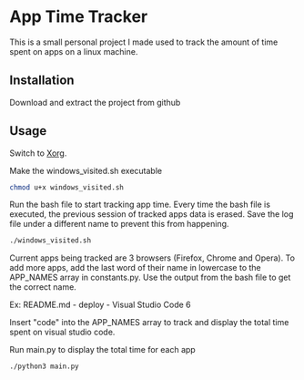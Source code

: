 # App Time Tracker

This is a small personal project I made used to track the amount of time spent on apps on
a linux machine.

## Installation

Download and extract the project from github

## Usage

Switch to [Xorg](https://helpdesk.psionline.com/hc/en-gb/articles/13470827149332-How-to-perform-the-switch-from-the-Wayland-display-server-to-Xorg-X11-on-Linux-Ubuntu-22-04-LTS).

Make the windows_visited.sh executable

```bash
chmod u+x windows_visited.sh
```

Run the bash file to start tracking app time.
Every time the bash file is executed, the previous session of tracked
apps data is erased. Save the log file under a different name to
prevent this from happening.

```bash
./windows_visited.sh
```

Current apps being tracked are 3 browsers (Firefox, Chrome and Opera).
To add more apps, add the last word of their name in lowercase to
the APP_NAMES array in constants.py. Use the output from the bash file
to get the correct name.

Ex: README.md - deploy - Visual Studio Code 6

Insert "code" into the APP_NAMES array to track and display the total
time spent on visual studio code.

Run main.py to display the total time for each app

```bash
./python3 main.py
```
